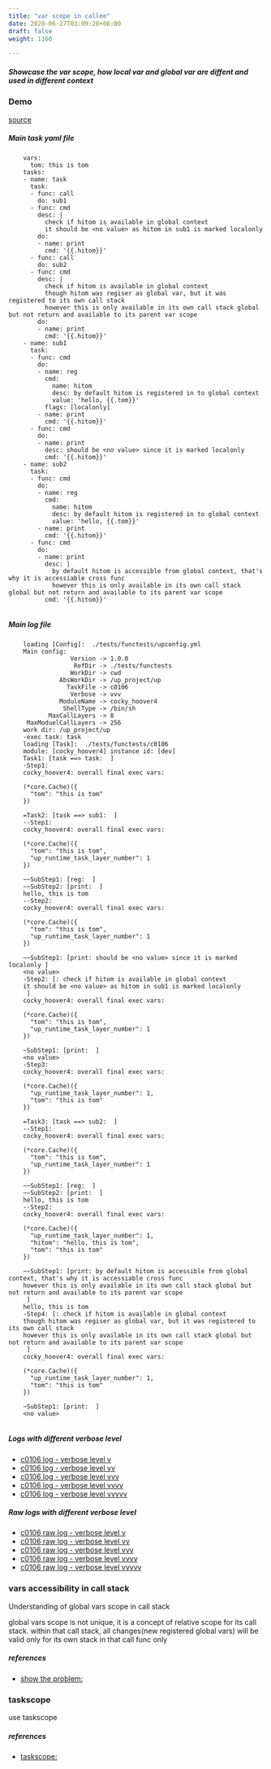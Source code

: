 ```yaml
---
title: "var scope in callee"
date: 2020-06-27T03:09:28+66:00
draft: false
weight: 1160

---
```


##### Showcase the var scope, how local var and global var are diffent and used in different context


### Demo








[source](https://github.com/upcmd/up/blob/master/tests/functests/c0106.yml)

##### Main task yaml file
```
    vars:
      tom: this is tom
    tasks:
    - name: task
      task:
      - func: call
        do: sub1
      - func: cmd
        desc: |
          check if hitom is available in global context
          it should be <no value> as hitom in sub1 is marked localonly
        do:
        - name: print
          cmd: '{{.hitom}}'
      - func: call
        do: sub2
      - func: cmd
        desc: |
          check if hitom is available in global context
          though hitom was regiser as global var, but it was registered to its own call stack
          however this is only available in its own call stack global but not return and available to its parent var scope
        do:
        - name: print
          cmd: '{{.hitom}}'
    - name: sub1
      task:
      - func: cmd
        do:
        - name: reg
          cmd:
            name: hitom
            desc: by default hitom is registered in to global context
            value: 'hello, {{.tom}}'
          flags: [localonly]
        - name: print
          cmd: '{{.hitom}}'
      - func: cmd
        do:
        - name: print
          desc: should be <no value> since it is marked localonly
          cmd: '{{.hitom}}'
    - name: sub2
      task:
      - func: cmd
        do:
        - name: reg
          cmd:
            name: hitom
            desc: by default hitom is registered in to global context
            value: 'hello, {{.tom}}'
        - name: print
          cmd: '{{.hitom}}'
      - func: cmd
        do:
        - name: print
          desc: |
            by default hitom is accessible from global context, that's why it is accessiable cross func
            however this is only available in its own call stack global but not return and available to its parent var scope
          cmd: '{{.hitom}}'
    
```
##### Main log file
```
    loading [Config]:  ./tests/functests/upconfig.yml
    Main config:
                 Version -> 1.0.0
                  RefDir -> ./tests/functests
                 WorkDir -> cwd
              AbsWorkDir -> /up_project/up
                TaskFile -> c0106
                 Verbose -> vvv
              ModuleName -> cocky_hoover4
               ShellType -> /bin/sh
           MaxCallLayers -> 8
     MaxModuelCallLayers -> 256
    work dir: /up_project/up
    -exec task: task
    loading [Task]:  ./tests/functests/c0106
    module: [cocky_hoover4] instance id: [dev]
    Task1: [task ==> task:  ]
    -Step1:
    cocky_hoover4: overall final exec vars:
    
    (*core.Cache)({
      "tom": "this is tom"
    })
    
    =Task2: [task ==> sub1:  ]
    --Step1:
    cocky_hoover4: overall final exec vars:
    
    (*core.Cache)({
      "tom": "this is tom",
      "up_runtime_task_layer_number": 1
    })
    
    ~~SubStep1: [reg:  ]
    ~~SubStep2: [print:  ]
    hello, this is tom
    --Step2:
    cocky_hoover4: overall final exec vars:
    
    (*core.Cache)({
      "tom": "this is tom",
      "up_runtime_task_layer_number": 1
    })
    
    ~~SubStep1: [print: should be <no value> since it is marked localonly ]
    <no value>
    -Step2: [: check if hitom is available in global context
    it should be <no value> as hitom in sub1 is marked localonly
     ]
    cocky_hoover4: overall final exec vars:
    
    (*core.Cache)({
      "tom": "this is tom",
      "up_runtime_task_layer_number": 1
    })
    
    ~SubStep1: [print:  ]
    <no value>
    -Step3:
    cocky_hoover4: overall final exec vars:
    
    (*core.Cache)({
      "up_runtime_task_layer_number": 1,
      "tom": "this is tom"
    })
    
    =Task3: [task ==> sub2:  ]
    --Step1:
    cocky_hoover4: overall final exec vars:
    
    (*core.Cache)({
      "tom": "this is tom",
      "up_runtime_task_layer_number": 1
    })
    
    ~~SubStep1: [reg:  ]
    ~~SubStep2: [print:  ]
    hello, this is tom
    --Step2:
    cocky_hoover4: overall final exec vars:
    
    (*core.Cache)({
      "up_runtime_task_layer_number": 1,
      "hitom": "hello, this is tom",
      "tom": "this is tom"
    })
    
    ~~SubStep1: [print: by default hitom is accessible from global context, that's why it is accessiable cross func
    however this is only available in its own call stack global but not return and available to its parent var scope
     ]
    hello, this is tom
    -Step4: [: check if hitom is available in global context
    though hitom was regiser as global var, but it was registered to its own call stack
    however this is only available in its own call stack global but not return and available to its parent var scope
     ]
    cocky_hoover4: overall final exec vars:
    
    (*core.Cache)({
      "up_runtime_task_layer_number": 1,
      "tom": "this is tom"
    })
    
    ~SubStep1: [print:  ]
    <no value>
    
```


##### Logs with different verbose level
* [c0106 log - verbose level v](../../logs/c0106_v)
* [c0106 log - verbose level vv](../../logs/c0106_vv)
* [c0106 log - verbose level vvv](../../logs/c0106_vvvv)
* [c0106 log - verbose level vvvv](../../logs/c0106_vvvv)
* [c0106 log - verbose level vvvvv](../../logs/c0106_vvvvv)

##### Raw logs with different verbose level
* [c0106 raw log - verbose level v](../../reflogs/c0106_v.log)
* [c0106 raw log - verbose level vv](../../reflogs/c0106_vv.log)
* [c0106 raw log - verbose level vvv](../../reflogs/c0106_vvv.log)
* [c0106 raw log - verbose level vvvv](../../reflogs/c0106_vvvv.log)
* [c0106 raw log - verbose level vvvvv](../../reflogs/c0106_vvvvv.log)







### vars accessibility in call stack


Understanding of global vars scope in call stack

global vars scope is not unique, it is a concept of relative scope for its call stack. within that call stack, all changes(new registered global vars) will be valid only for its own stack in that call func only










##### references
* [show the problem:](../../test-debug/c0107)


### taskscope


use taskscope










##### references
* [taskscope:](../../test-debug/c0108)



